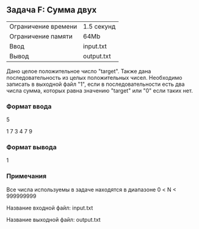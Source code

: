 ## Задача F: Сумма двух

|                   |                |
| :---------------- | :------------- |
|Ограничение времени|1.5 секунд      |
|Ограничение памяти |64Mb            |
|Ввод               |input.txt       |
|Вывод              |output.txt      |

Дано целое положительное число "target". Также дана последовательность из целых положительных чисел. Необходимо записать в выходной файл "1", если в последовательности есть два числа сумма, которых равна значению "target" или "0" если таких нет.

### Формат ввода

5

1 7 3 4 7 9

### Формат вывода

1

### Примечания

Все числа используемы в задаче находятся в диапазоне 0 < N < 999999999

Название входной файл: input.txt

Название выходной файл: output.txt
